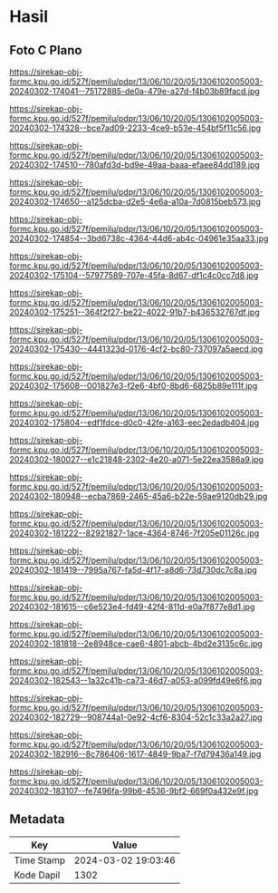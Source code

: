 # Hasil

## Foto C Plano

https://sirekap-obj-formc.kpu.go.id/527f/pemilu/pdpr/13/06/10/20/05/1306102005003-20240302-174041--75172885-de0a-479e-a27d-f4b03b89facd.jpg

https://sirekap-obj-formc.kpu.go.id/527f/pemilu/pdpr/13/06/10/20/05/1306102005003-20240302-174328--bce7ad09-2233-4ce9-b53e-454bf5f11c56.jpg

https://sirekap-obj-formc.kpu.go.id/527f/pemilu/pdpr/13/06/10/20/05/1306102005003-20240302-174510--780afd3d-bd9e-49aa-baaa-efaee84dd189.jpg

https://sirekap-obj-formc.kpu.go.id/527f/pemilu/pdpr/13/06/10/20/05/1306102005003-20240302-174650--a125dcba-d2e5-4e6a-a10a-7d0815beb573.jpg

https://sirekap-obj-formc.kpu.go.id/527f/pemilu/pdpr/13/06/10/20/05/1306102005003-20240302-174854--3bd6738c-4364-44d6-ab4c-04961e35aa33.jpg

https://sirekap-obj-formc.kpu.go.id/527f/pemilu/pdpr/13/06/10/20/05/1306102005003-20240302-175104--57977589-707e-45fa-8d67-df1c4c0cc7d8.jpg

https://sirekap-obj-formc.kpu.go.id/527f/pemilu/pdpr/13/06/10/20/05/1306102005003-20240302-175251--364f2f27-be22-4022-91b7-b436532767df.jpg

https://sirekap-obj-formc.kpu.go.id/527f/pemilu/pdpr/13/06/10/20/05/1306102005003-20240302-175430--4441323d-0176-4cf2-bc80-737097a5aecd.jpg

https://sirekap-obj-formc.kpu.go.id/527f/pemilu/pdpr/13/06/10/20/05/1306102005003-20240302-175608--001827e3-f2e6-4bf0-8bd6-6825b89e111f.jpg

https://sirekap-obj-formc.kpu.go.id/527f/pemilu/pdpr/13/06/10/20/05/1306102005003-20240302-175804--edf1fdce-d0c0-42fe-a163-eec2edadb404.jpg

https://sirekap-obj-formc.kpu.go.id/527f/pemilu/pdpr/13/06/10/20/05/1306102005003-20240302-180027--e1c21848-2302-4e20-a071-5e22ea3586a9.jpg

https://sirekap-obj-formc.kpu.go.id/527f/pemilu/pdpr/13/06/10/20/05/1306102005003-20240302-180948--ecba7869-2465-45a6-b22e-59ae9120db29.jpg

https://sirekap-obj-formc.kpu.go.id/527f/pemilu/pdpr/13/06/10/20/05/1306102005003-20240302-181222--82921827-1ace-4364-8746-7f205e01126c.jpg

https://sirekap-obj-formc.kpu.go.id/527f/pemilu/pdpr/13/06/10/20/05/1306102005003-20240302-181419--7995a767-fa5d-4f17-a8d6-73d730dc7c8a.jpg

https://sirekap-obj-formc.kpu.go.id/527f/pemilu/pdpr/13/06/10/20/05/1306102005003-20240302-181615--c6e523e4-fd49-42f4-811d-e0a7f877e8d1.jpg

https://sirekap-obj-formc.kpu.go.id/527f/pemilu/pdpr/13/06/10/20/05/1306102005003-20240302-181818--2e8948ce-cae6-4801-abcb-4bd2e3135c6c.jpg

https://sirekap-obj-formc.kpu.go.id/527f/pemilu/pdpr/13/06/10/20/05/1306102005003-20240302-182543--1a32c41b-ca73-46d7-a053-a099fd49e6f6.jpg

https://sirekap-obj-formc.kpu.go.id/527f/pemilu/pdpr/13/06/10/20/05/1306102005003-20240302-182729--908744a1-0e92-4cf6-8304-52c1c33a2a27.jpg

https://sirekap-obj-formc.kpu.go.id/527f/pemilu/pdpr/13/06/10/20/05/1306102005003-20240302-182916--8c786406-1617-4849-9ba7-f7d79436a149.jpg

https://sirekap-obj-formc.kpu.go.id/527f/pemilu/pdpr/13/06/10/20/05/1306102005003-20240302-183107--fe7496fa-99b6-4536-9bf2-669f0a432e9f.jpg


## Metadata

| Key        | Value               |
| ---------- | ------------------- |
| Time Stamp | 2024-03-02 19:03:46 |
| Kode Dapil | 1302                |



